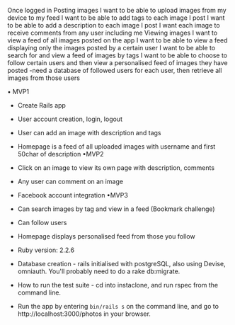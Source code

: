 Once logged in
	Posting images
I want to be able to upload images from my device to my feed
I want to be able to add tags to each image I post
I want to be able to add a description to each image I post
I want each image to receive comments from any user including me
	Viewing images
I want to view a feed of all images posted on the app
I want to be able to view a feed displaying only the images posted by a certain user
I want to be able to search for and view a feed of images by tags
I want to be able to choose to follow certain users and then view a personalised feed of images they have posted
		-need a database of followed users for each user, then retrieve all images from those users

• MVP1
* Create Rails app
* User account creation, login, logout
* User can add an image with description and tags
* Homepage is a feed of all uploaded images with username and first 50char of description
•MVP2
* Click on an image to view its own page with description, comments
* Any user can comment on an image
* Facebook account integration
•MVP3
* Can search images by tag and view in a feed (Bookmark challenge)
* Can follow users
* Homepage displays personalised feed from those you follow

* Ruby version: 2.2.6

* Database creation - rails initialised with postgreSQL, also using Devise, omniauth. You'll probably need to do a rake db:migrate.

* How to run the test suite - cd into instaclone, and run rspec from the command line.

* Run the app by entering ```bin/rails s``` on the command line, and go to http://localhost:3000/photos in your browser.

